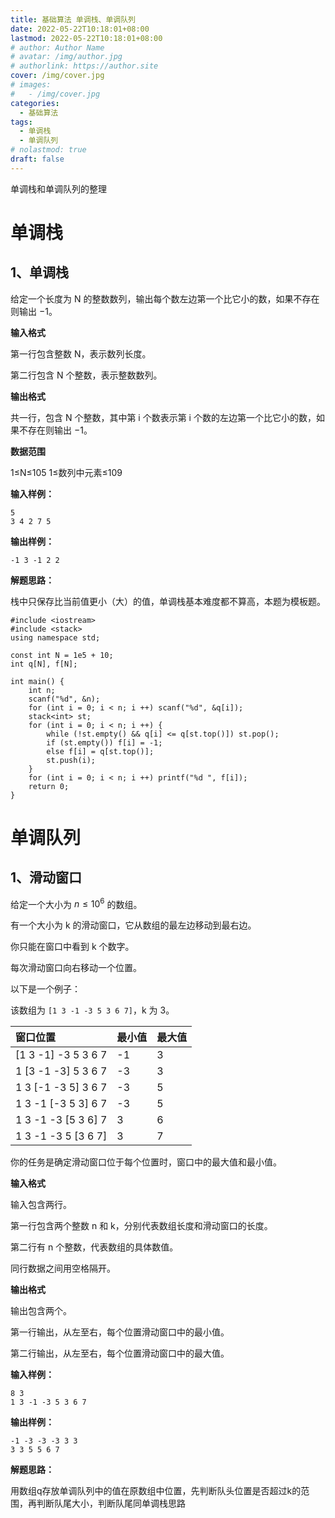 ```yaml
---
title: 基础算法 单调栈、单调队列
date: 2022-05-22T10:18:01+08:00
lastmod: 2022-05-22T10:18:01+08:00
# author: Author Name
# avatar: /img/author.jpg
# authorlink: https://author.site
cover: /img/cover.jpg
# images:
#   - /img/cover.jpg
categories:
  - 基础算法
tags:
  - 单调栈
  - 单调队列
# nolastmod: true
draft: false
---
```


单调栈和单调队列的整理

<!--more-->

# 单调栈

## 1、单调栈

给定一个长度为 N 的整数数列，输出每个数左边第一个比它小的数，如果不存在则输出 −1。

**输入格式**

第一行包含整数 N，表示数列长度。

第二行包含 N 个整数，表示整数数列。

**输出格式**

共一行，包含 N 个整数，其中第 i 个数表示第 i 个数的左边第一个比它小的数，如果不存在则输出 −1。

**数据范围**

1≤N≤105
1≤数列中元素≤109

**输入样例：**

```
5
3 4 2 7 5
```

**输出样例：**

```
-1 3 -1 2 2
```

**解题思路：**

栈中只保存比当前值更小（大）的值，单调栈基本难度都不算高，本题为模板题。

```
#include <iostream>
#include <stack>
using namespace std;

const int N = 1e5 + 10;
int q[N], f[N];

int main() {
    int n;
    scanf("%d", &n);
    for (int i = 0; i < n; i ++) scanf("%d", &q[i]);
    stack<int> st;
    for (int i = 0; i < n; i ++) {
        while (!st.empty() && q[i] <= q[st.top()]) st.pop();
        if (st.empty()) f[i] = -1;
        else f[i] = q[st.top()];
        st.push(i);
    }
    for (int i = 0; i < n; i ++) printf("%d ", f[i]);
    return 0;
}
```

# 单调队列

## 1、滑动窗口

给定一个大小为 $n≤10^6$ 的数组。

有一个大小为 k 的滑动窗口，它从数组的最左边移动到最右边。

你只能在窗口中看到 k 个数字。

每次滑动窗口向右移动一个位置。

以下是一个例子：

该数组为 `[1 3 -1 -3 5 3 6 7]`，k 为 3。

| 窗口位置            | 最小值 | 最大值 |
| :------------------ | :----- | :----- |
| [1 3 -1] -3 5 3 6 7 | -1     | 3      |
| 1 [3 -1 -3] 5 3 6 7 | -3     | 3      |
| 1 3 [-1 -3 5] 3 6 7 | -3     | 5      |
| 1 3 -1 [-3 5 3] 6 7 | -3     | 5      |
| 1 3 -1 -3 [5 3 6] 7 | 3      | 6      |
| 1 3 -1 -3 5 [3 6 7] | 3      | 7      |

你的任务是确定滑动窗口位于每个位置时，窗口中的最大值和最小值。

**输入格式**

输入包含两行。

第一行包含两个整数 n 和 k，分别代表数组长度和滑动窗口的长度。

第二行有 n 个整数，代表数组的具体数值。

同行数据之间用空格隔开。

**输出格式**

输出包含两个。

第一行输出，从左至右，每个位置滑动窗口中的最小值。

第二行输出，从左至右，每个位置滑动窗口中的最大值。

**输入样例：**

```
8 3
1 3 -1 -3 5 3 6 7
```

**输出样例：**

```
-1 -3 -3 -3 3 3
3 3 5 5 6 7
```

**解题思路：**

用数组q存放单调队列中的值在原数组中位置，先判断队头位置是否超过k的范围，再判断队尾大小，判断队尾同单调栈思路